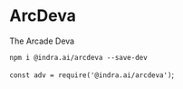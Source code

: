 # ArcDeva
The Arcade Deva

`npm i @indra.ai/arcdeva --save-dev`

`const adv = require('@indra.ai/arcdeva')`;
